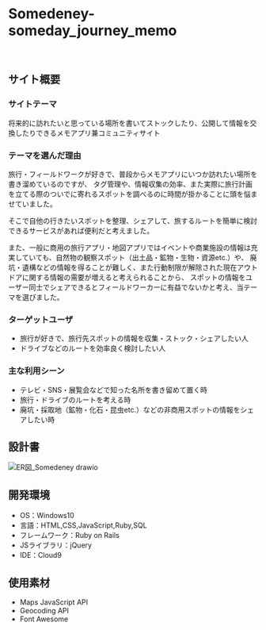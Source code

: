 # Somedeney-someday_journey_memo
​
## サイト概要
### サイトテーマ
将来的に訪れたいと思っている場所を書いてストックしたり、公開して情報を交換したりできるメモアプリ兼コミュニティサイト
​
### テーマを選んだ理由
旅行・フィールドワークが好きで、普段からメモアプリにいつか訪れたい場所を書き溜めているのですが、
タグ管理や、情報収集の効率、また実際に旅行計画を立てる際のついでに寄れるスポットを調べるのに時間が掛かることに頭を悩ませていました。

そこで自他の行きたいスポットを整理、シェアして、旅するルートを簡単に検討できるサービスがあれば便利だと考えました。

また、一般に商用の旅行アプリ・地図アプリではイベントや商業施設の情報は充実していても、自然物の観察スポット（出土品・鉱物・生物・資源etc.）や、
廃坑・遺構などの情報を得ることが難しく、また行動制限が解除された現在アウトドアに関する情報の需要が増えると考えられることから、
スポットの情報をユーザー同士でシェアできるとフィールドワーカーに有益でないかと考え、当テーマを選びました。
​
### ターゲットユーザ
- 旅行が好きで、旅行先スポットの情報を収集・ストック・シェアしたい人
- ドライブなどのルートを効率良く検討したい人
​
### 主な利用シーン
- テレビ・SNS・展覧会などで知った名所を書き留めて置く時
- 旅行・ドライブのルートを考える時
- 廃坑・採取地（鉱物・化石・昆虫etc.）などの非商用スポットの情報をシェアしたい時

## 設計書
![ER図_Somedeney drawio](https://github.com/hamtos/Somedeney/assets/135288715/39ca88d2-fc23-46ca-b871-abc12eed65e8)
​
## 開発環境
- OS：Windows10
- 言語：HTML,CSS,JavaScript,Ruby,SQL
- フレームワーク：Ruby on Rails
- JSライブラリ：jQuery
- IDE：Cloud9
​
## 使用素材
- Maps JavaScript API
- Geocoding API
- Font Awesome